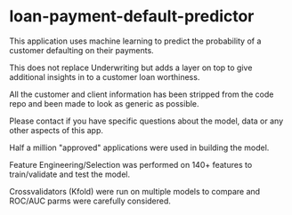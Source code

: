 # loan-payment-default-predictor
This application uses machine learning to predict the probability of a customer defaulting on their payments.

This does not replace Underwriting but adds a layer on top to give additional insights in to a customer loan worthiness.

All the customer and client information has been stripped from the code repo and been made to look as generic as possible.

Please contact if you have specific questions about the model, data or any other aspects of this app.

Half a million "approved" applications were used in building the model.

Feature Engineering/Selection was performed on 140+ features to train/validate and test the model.

Crossvalidators (Kfold) were run on multiple models to compare and ROC/AUC parms were carefully considered.
